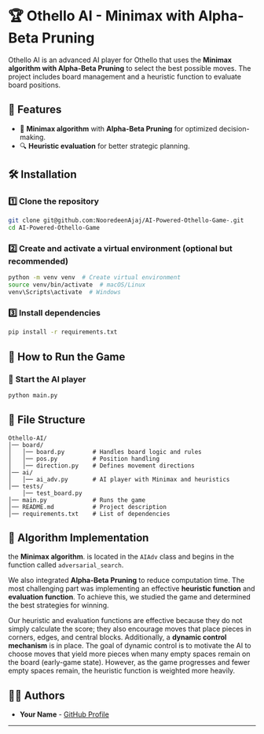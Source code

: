 # 🏆 Othello AI - Minimax with Alpha-Beta Pruning

Othello AI is an advanced AI player for Othello that uses the **Minimax algorithm with Alpha-Beta Pruning** to select the best possible moves. The project includes board management and a heuristic function to evaluate board positions.

## 📌 Features
- 📜 **Minimax algorithm** with **Alpha-Beta Pruning** for optimized decision-making.
- 🔍 **Heuristic evaluation** for better strategic planning.


## 🛠 Installation
### 1️⃣ **Clone the repository**
```bash
git clone git@github.com:NooredeenAjaj/AI-Powered-Othello-Game-.git
cd AI-Powered-Othello-Game
```

### 2️⃣ **Create and activate a virtual environment (optional but recommended)**
```bash
python -m venv venv  # Create virtual environment
source venv/bin/activate  # macOS/Linux
venv\Scripts\activate  # Windows
```

### 3️⃣ **Install dependencies**
```bash
pip install -r requirements.txt
```

## 🚀 How to Run the Game
### 🎯 **Start the AI player**
```bash
python main.py
```

## 📌 File Structure
```
Othello-AI/
│── board/
│   │── board.py        # Handles board logic and rules
│   │── pos.py          # Position handling
│   │── direction.py    # Defines movement directions
│── ai/
│   │── ai_adv.py       # AI player with Minimax and heuristics
│── tests/
    │── test_board.py
│── main.py             # Runs the game
│── README.md           # Project description
│── requirements.txt    # List of dependencies
```

## 🧠 Algorithm Implementation
the **Minimax algorithm**. is located in the `AIAdv` class and begins in the function called `adversarial_search`.

We also integrated **Alpha-Beta Pruning** to reduce computation time. The most challenging part was implementing an effective **heuristic function** and **evaluation function**. To achieve this, we studied the game and determined the best strategies for winning.

Our heuristic and evaluation functions are effective because they do not simply calculate the score; they also encourage moves that place pieces in corners, edges, and central blocks. Additionally, a **dynamic control mechanism** is in place. The goal of dynamic control is to motivate the AI to choose moves that yield more pieces when many empty spaces remain on the board (early-game state). However, as the game progresses and fewer empty spaces remain, the heuristic function is weighted more heavily.


## 👨‍💻 Authors
- **Your Name** - [GitHub Profile](https://github.com/NooredeenAjaj)


---
